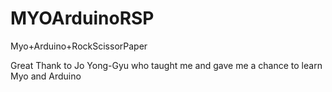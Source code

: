 # MYOArduinoRSP
Myo+Arduino+RockScissorPaper 

Great Thank to Jo Yong-Gyu who taught me and gave me a chance to learn Myo and Arduino
